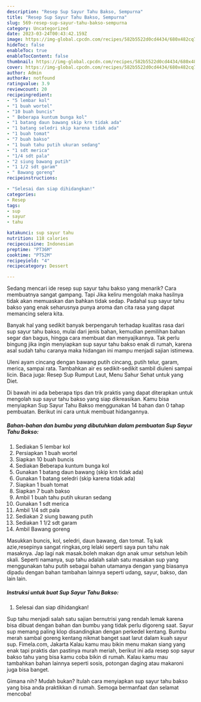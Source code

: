 ```yaml
---
description: "Resep Sup Sayur Tahu Bakso, Sempurna"
title: "Resep Sup Sayur Tahu Bakso, Sempurna"
slug: 569-resep-sup-sayur-tahu-bakso-sempurna
category: Uncategorized
date: 2023-03-24T00:43:42.159Z
image: https://img-global.cpcdn.com/recipes/582b5522d0cd4434/680x482cq70/sup-sayur-tahu-bakso-foto-resep-utama.jpg
hideToc: false
enableToc: true
enableTocContent: false
thumbnail: https://img-global.cpcdn.com/recipes/582b5522d0cd4434/680x482cq70/sup-sayur-tahu-bakso-foto-resep-utama.jpg
cover: https://img-global.cpcdn.com/recipes/582b5522d0cd4434/680x482cq70/sup-sayur-tahu-bakso-foto-resep-utama.jpg
author: Admin
authorAv: notfound
ratingvalue: 3.9
reviewcount: 20
recipeingredient:
- "5 lembar kol"
- "1 buah wortel"
- "10 buah buncis"
- " Beberapa kuntum bunga kol"
- "1 batang daun bawang skip krn tidak ada"
- "1 batang seledri skip karena tidak ada"
- "1 buah tomat"
- "7 buah bakso"
- "1 buah tahu putih ukuran sedang"
- "1 sdt merica"
- "1/4 sdt pala"
- "2 siung bawang putih"
- "1 1/2 sdt garam"
- " Bawang goreng"
recipeinstructions:

- "Selesai dan siap dihidangkan!"
categories:
- Resep
tags:
- sup
- sayur
- tahu

katakunci: sup sayur tahu 
nutrition: 118 calories
recipecuisine: Indonesian
preptime: "PT36M"
cooktime: "PT52M"
recipeyield: "4"
recipecategory: Dessert

---
```



Sedang mencari ide resep sup sayur tahu bakso yang menarik? Cara membuatnya sangat gampang. Tapi Jika keliru mengolah maka hasilnya tidak akan memuaskan dan bahkan tidak sedap. Padahal sup sayur tahu bakso yang enak seharusnya punya aroma dan cita rasa yang dapat memancing selera kita.


Banyak hal yang sedikit banyak berpengaruh terhadap kualitas rasa dari sup sayur tahu bakso, mulai dari jenis bahan, kemudian pemilihan bahan segar dan bagus, hingga cara membuat dan menyajikannya. Tak perlu bingung jika ingin menyiapkan sup sayur tahu bakso enak di rumah, karena asal sudah tahu caranya maka hidangan ini mampu menjadi sajian istimewa.

Uleni ayam cincang dengan bawang putih cincang, putih telur, garam, merica, sampai rata. Tambahkan air es sedikit-sedikit sambil diuleni sampai licin. Baca juga: Resep Sup Rumput Laut, Menu Sahur Sehat untuk yang Diet.


Di bawah ini ada beberapa tips dan trik praktis yang dapat diterapkan untuk mengolah sup sayur tahu bakso yang siap dikreasikan. Kamu bisa menyiapkan Sup Sayur Tahu Bakso menggunakan 14 bahan dan 0 tahap pembuatan. Berikut ini cara untuk membuat hidangannya.

<!--inarticleads1-->

##### Bahan-bahan dan bumbu yang dibutuhkan dalam pembuatan Sup Sayur Tahu Bakso:

1. Sediakan 5 lembar kol
1. Persiapkan 1 buah wortel
1. Siapkan 10 buah buncis
1. Sediakan  Beberapa kuntum bunga kol
1. Gunakan 1 batang daun bawang (skip krn tidak ada)
1. Gunakan 1 batang seledri (skip karena tidak ada)
1. Siapkan 1 buah tomat
1. Siapkan 7 buah bakso
1. Ambil 1 buah tahu putih ukuran sedang
1. Gunakan 1 sdt merica
1. Ambil 1/4 sdt pala
1. Sediakan 2 siung bawang putih
1. Sediakan 1 1/2 sdt garam
1. Ambil  Bawang goreng


Masukkan buncis, kol, seledri, daun bawang, dan tomat. Tq kak azie,resepinya sangat ringkas,org lelaki seperti saya pun tahu nak masaknya. Jap lagi nak masak.boleh makan dgn anak umur setshun lebih skali. Seperti namanya, sup tahu adalah salah satu masakan sup yang menggunakan tahu putih sebagai bahan utamanya dengan yang biasanya dipadu dengan bahan tambahan lainnya seperti udang, sayur, bakso, dan lain lain. 

<!--inarticleads2-->

##### Instruksi untuk buat Sup Sayur Tahu Bakso:


1. Selesai dan siap dihidangkan!

Sup tahu menjadi salah satu sajian bernutrisi yang rendah lemak karena bisa dibuat dengan bahan dan bumbu yang tidak perlu digoreng saat. Sayur sup memang paling klop disandingkan dengan perkedel kentang. Bumbu merah sambal goreng kentang nikmat banget saat larut dalam kuah sayur sup. Fimela.com, Jakarta Kalau kamu mau bikin menu makan siang yang enak tapi praktis dan pastinya murah meriah, berikut ini ada resep sop sayur bakso tahu yang bisa kamu coba bikin di rumah. Kalau kamu mau tambahkan bahan lainnya seperti sosis, potongan daging atau makaroni juga bisa banget. 

Gimana nih? Mudah bukan? Itulah cara menyiapkan sup sayur tahu bakso yang bisa anda praktikkan di rumah. Semoga bermanfaat dan selamat mencoba!
